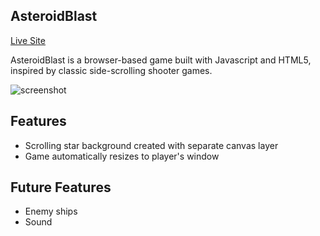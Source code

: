 ## AsteroidBlast

[Live Site][site]

[site]: http://michaelduke.nyc/AsteroidBlast/

AsteroidBlast is a browser-based game built with Javascript and HTML5, inspired by classic side-scrolling shooter games.

![screenshot](img/asteroid.png)

## Features
- Scrolling star background created with separate canvas layer
- Game automatically resizes to player's window

## Future Features
- Enemy ships
- Sound
